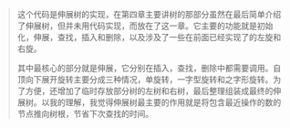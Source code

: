 >这个代码是伸展树的实现，在第四章主要讲树的那部分虽然在最后简单介绍了伸展树，但并未用代码实现，而放在了这一章。它主要的功能就是初始化，伸展，查找，插入和删除，以及涉及了一些在前面已经实现了的左旋和右旋。
>
>其中最核心的部分就是伸展，它分别在插入，查找，删除中都需要调用。自顶向下展开旋转主要分成三种情况，单旋转，一字型旋转和之字形旋转。为了方便，还增加了临时存放部分树的左树和右树，最后整理组装成最终的伸展树。以我的理解，我觉得伸展树最主要的作用就是将包含最近操作的数的节点推向树根，节省下次查找的时间。
